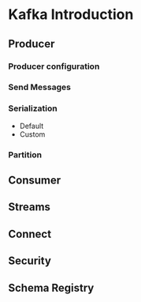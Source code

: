 # Kafka Introduction

## Producer

### Producer configuration
### Send Messages
### Serialization
- Default
- Custom
### Partition

## Consumer


## Streams
## Connect
## Security
## Schema Registry
